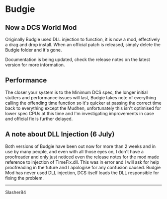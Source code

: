 # Budgie

## Now a DCS World Mod

Originally Budgie used DLL injection to function, it is now a mod, effectively a drag and drop install. When an official patch is released, simply delete the Budgie folder and it's gone.

Documentation is being updated, check the release notes on the latest version for more information.

## Performance

The closer your system is to the Minimum DCS spec, the longer initial stutters and performance issues will last, Budgie takes note of everything calling the offending time function so it's quicker at passing the correct time back to everything except the Mudhen, unfortunately this isn't optimised for lower spec CPUs at this time and I'm investigating improvements in case and official fix is further delayed.

## A note about DLL Injection (6 July)

Both versions of Budgie have been out now for more than 2 weeks and in use by many people, and even with all those eyes on, I don't have a proofreader and only just noticed even the release notes for the mod made reference to injection of TimeFix.dll. This was in error and I will ask for help proofreading in the future and I apologise for any confusion caused. Budgie Mod has never used DLL injection, DCS itself loads the DLL responsible for fixing the problem.

---

Slasher84
